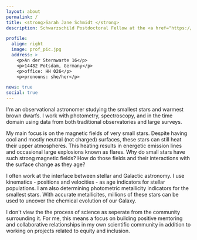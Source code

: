 ```yaml
---
layout: about
permalink: /
title: <strong>Sarah Jane Schmidt </strong>
description: Schwarzschild Postdoctoral Fellow at the <a href="https://www.aip.de">Leibniz Institute for Astrophysics - Potsdam (AIP)</a>

profile:
  align: right
  image: prof_pic.jpg
  address: >
    <p>An der Sternwarte 16</p>
    <p>14482 Potsdam, Germany</p>
    <p>office: HH 026</p>
    <p>pronouns: she/her</p>

news: true
social: true
---
```



I'm an observational astronomer studying the smallest stars and warmest brown dwarfs. I work with photometry, spectroscopy, and in the time domain using data from both traditional observatories and large surveys. 

My main focus is on the magnetic fields of very small stars. Despite having cool and mostly neutral (not charged) surfaces, these stars can still heat their upper atmospheres. This heating results in energetic emission lines and occasional large explosions known as flares. Why do small stars have such strong magnetic fields? How do those fields and their interactions with the surface change as they age? 

I often work at the interface between stellar and Galactic astronomy. I use kinematics - positions and velocities - as age indicators for stellar populations. I am also determining photometric metallicity indicators for the smallest stars. With accurate metallicites, millions of these stars can be used to uncover the chemical evolution of our Galaxy.

I don't view the the process of science as seperate from the community surrounding it. For me, this means a focus on building positive mentoring and collaborative relationships in my own scientific community in addition to working on projects related to equity and inclusion. 

